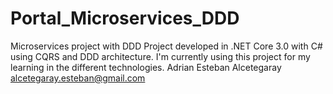 # Portal_Microservices_DDD
Microservices project with DDD
Project developed in .NET Core 3.0 with C# using CQRS and DDD architecture.
I'm currently using this project for my learning in the different technologies.
Adrian Esteban Alcetegaray
alcetegaray.esteban@gmail.com
